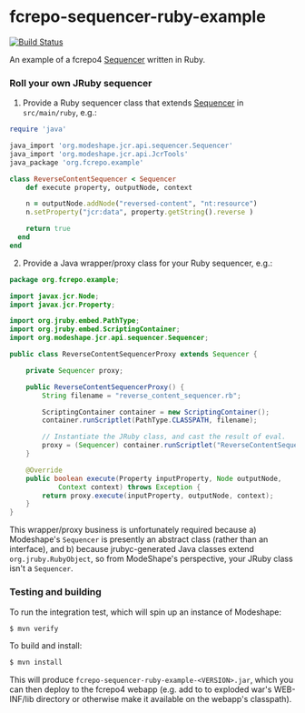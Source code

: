 # fcrepo-sequencer-ruby-example

[![Build Status](https://travis-ci.org/futures/fcrepo-sequencer-ruby-example.png?branch=master)](https://travis-ci.org/futures/fcrepo-sequencer-ruby-example)

An example of a fcrepo4 [Sequencer](https://docs.jboss.org/author/display/MODE/Sequencing) written in Ruby.

### Roll your own JRuby sequencer

1. Provide a Ruby sequencer class that extends [Sequencer](http://docs.jboss.org/modeshape/3.1.2.Final/api/org/modeshape/jcr/api/sequencer/Sequencer.html) in `src/main/ruby`, e.g.:

  ```ruby
  require 'java'

  java_import 'org.modeshape.jcr.api.sequencer.Sequencer'
  java_import 'org.modeshape.jcr.api.JcrTools'
  java_package 'org.fcrepo.example'

  class ReverseContentSequencer < Sequencer
      def execute property, outputNode, context

      n = outputNode.addNode("reversed-content", "nt:resource")
      n.setProperty("jcr:data", property.getString().reverse )

      return true
    end
  end
  ```

2. Provide a Java wrapper/proxy class for your Ruby sequencer, e.g.:

  ```java
  package org.fcrepo.example;

  import javax.jcr.Node;
  import javax.jcr.Property;

  import org.jruby.embed.PathType;
  import org.jruby.embed.ScriptingContainer;
  import org.modeshape.jcr.api.sequencer.Sequencer;

  public class ReverseContentSequencerProxy extends Sequencer {

      private Sequencer proxy;

      public ReverseContentSequencerProxy() {
          String filename = "reverse_content_sequencer.rb";

          ScriptingContainer container = new ScriptingContainer();
          container.runScriptlet(PathType.CLASSPATH, filename);

          // Instantiate the JRuby class, and cast the result of eval.
          proxy = (Sequencer) container.runScriptlet("ReverseContentSequencer.new");
      }

      @Override
      public boolean execute(Property inputProperty, Node outputNode,
              Context context) throws Exception {
          return proxy.execute(inputProperty, outputNode, context);
      }
  }
  ```

  This wrapper/proxy business is unfortunately required because 
  a) Modeshape's `Sequencer` is presently an abstract class (rather than an interface), and 
  b) because jrubyc-generated Java classes extend `org.jruby.RubyObject`, so from ModeShape's 
  perspective, your JRuby class isn't a `Sequencer`.

### Testing and building

To run the integration test, which will spin up an instance of Modeshape:

```bash
$ mvn verify
```

To build and install:

```bash
$ mvn install
```
  
This will produce `fcrepo-sequencer-ruby-example-<VERSION>.jar`, which you can then deploy 
to the fcrepo4 webapp (e.g. add to to exploded war's WEB-INF/lib directory or otherwise 
make it available on the webapp's classpath).
